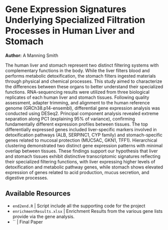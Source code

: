 # Gene Expression Signatures Underlying Specialized Filtration Processes in Human Liver and Stomach
**Author:** A Manning Smith

The human liver and stomach represent two distinct filtering systems with complementary functions in the body. While the liver filters blood and performs metabolic detoxification, the stomach filters ingested materials through physical and chemical processes. This study aimed to characterize the differences between these organs to better understand their specialized functions. RNA-sequencing results were utilized from three biological replicates of each human liver and stomach tissues. Following quality assessment, adapter trimming, and alignment to the human reference genome (GRCh38.p14-ensembl), differential gene expression analysis was conducted using DESeq2. Principal component analysis revealed extreme separation along PC1 (explaining 95% of variance), confirming fundamentally different expression profiles between tissues. The top differentially expressed genes included liver-specific markers involved in detoxification pathways (ALB, SERPINC1, CYP family) and stomach-specific genes related to mucosal protection (MUC5AC, GKN1, TFF1). Hierarchical clustering demonstrated two distinct gene expression patterns with minimal overlap between tissues. These findings support our hypothesis that liver and stomach tissues exhibit distinctive transcriptomic signatures reflecting their specialized filtering functions, with liver expressing higher levels of detoxification and metabolic pathway genes, while stomach shows elevated expression of genes related to acid production, mucus secretion, and digestive processes.

## Available Resources
- `end2end.R` | Script include all the supporting code for the project
- `enrichmentResults.xlsx` | Enrichment Results from the various gene lists provide via the gene analysis.
- `` | Final Paper
